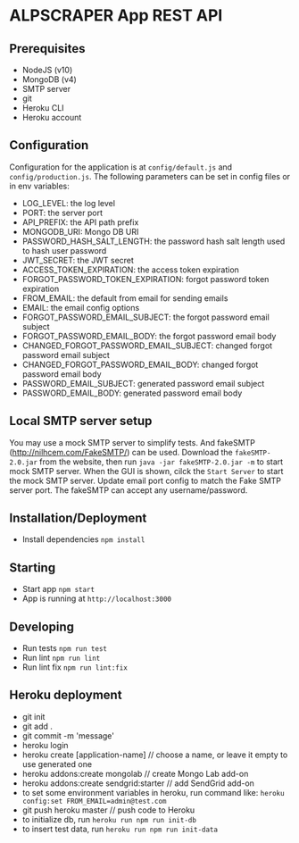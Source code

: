 # ALPSCRAPER App REST API

## Prerequisites

- NodeJS (v10)
- MongoDB (v4)
- SMTP server
- git
- Heroku CLI
- Heroku account


## Configuration

Configuration for the application is at `config/default.js` and `config/production.js`.
The following parameters can be set in config files or in env variables:

- LOG_LEVEL: the log level
- PORT: the server port
- API_PREFIX: the API path prefix
- MONGODB_URI: Mongo DB URI
- PASSWORD_HASH_SALT_LENGTH: the password hash salt length used to hash user password
- JWT_SECRET: the JWT secret
- ACCESS_TOKEN_EXPIRATION: the access token expiration
- FORGOT_PASSWORD_TOKEN_EXPIRATION: forgot password token expiration
- FROM_EMAIL: the default from email for sending emails
- EMAIL: the email config options
- FORGOT_PASSWORD_EMAIL_SUBJECT: the forgot password email subject
- FORGOT_PASSWORD_EMAIL_BODY: the forgot password email body
- CHANGED_FORGOT_PASSWORD_EMAIL_SUBJECT: changed forgot password email subject
- CHANGED_FORGOT_PASSWORD_EMAIL_BODY: changed forgot password email body
- PASSWORD_EMAIL_SUBJECT: generated password email subject
- PASSWORD_EMAIL_BODY: generated password email body


## Local SMTP server setup

You may use a mock SMTP server to simplify tests. And fakeSMTP (http://nilhcem.com/FakeSMTP/) can be used.
Download the `fakeSMTP-2.0.jar` from the website, then run `java -jar fakeSMTP-2.0.jar -m` to start mock SMTP server.
When the GUI is shown, cilck the `Start Server` to start the mock SMTP server.
Update email port config to match the Fake SMTP server port. The fakeSMTP can accept any username/password.


## Installation/Deployment

- Install dependencies `npm install`

## Starting

- Start app `npm start`
- App is running at `http://localhost:3000`


## Developing
- Run tests `npm run test`
- Run lint `npm run lint`
- Run lint fix `npm run lint:fix`


## Heroku deployment
- git init
- git add .
- git commit -m 'message'
- heroku login
- heroku create [application-name] // choose a name, or leave it empty to use generated one
- heroku addons:create mongolab // create Mongo Lab add-on
- heroku addons:create sendgrid:starter // add SendGrid add-on
- to set some environment variables in heroku, run command like:
  `heroku config:set FROM_EMAIL=admin@test.com`
- git push heroku master // push code to Heroku
- to initialize db, run `heroku run npm run init-db`
- to insert test data, run `heroku run npm run init-data`




